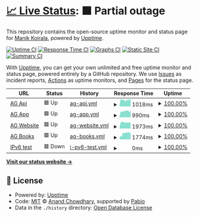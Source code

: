 # [📈 Live Status](https://akbruster.github.io/upptime-status): <!--live status--> **🟧 Partial outage**

This repository contains the open-source uptime monitor and status page for [Manik Koirala](https://akbruster.github.io/upptime-status), powered by [Upptime](https://github.com/upptime/upptime).

[![Uptime CI](https://github.com/akbruster/upptime-status/workflows/Uptime%20CI/badge.svg)](https://github.com/akbruster/upptime-status/actions?query=workflow%3A%22Uptime+CI%22)
[![Response Time CI](https://github.com/akbruster/upptime-status/workflows/Response%20Time%20CI/badge.svg)](https://github.com/akbruster/upptime-status/actions?query=workflow%3A%22Response+Time+CI%22)
[![Graphs CI](https://github.com/akbruster/upptime-status/workflows/Graphs%20CI/badge.svg)](https://github.com/akbruster/upptime-status/actions?query=workflow%3A%22Graphs+CI%22)
[![Static Site CI](https://github.com/akbruster/upptime-status/workflows/Static%20Site%20CI/badge.svg)](https://github.com/akbruster/upptime-status/actions?query=workflow%3A%22Static+Site+CI%22)
[![Summary CI](https://github.com/akbruster/upptime-status/workflows/Summary%20CI/badge.svg)](https://github.com/akbruster/upptime-status/actions?query=workflow%3A%22Summary+CI%22)

With [Upptime](https://upptime.js.org), you can get your own unlimited and free uptime monitor and status page, powered entirely by a GitHub repository. We use [Issues](https://github.com/akbruster/upptime-status/issues) as incident reports, [Actions](https://github.com/akbruster/upptime-status/actions) as uptime monitors, and [Pages](https://akbruster.github.io/upptime-status) for the status page.

<!--start: status pages-->
<!-- This summary is generated by Upptime (https://github.com/upptime/upptime) -->
<!-- Do not edit this manually, your changes will be overwritten -->
<!-- prettier-ignore -->
| URL | Status | History | Response Time | Uptime |
| --- | ------ | ------- | ------------- | ------ |
| <img alt="" src="https://icons.duckduckgo.com/ip3/api.ambition.guru.ico" height="13"> [AG Api](https://api.ambition.guru) | 🟩 Up | [ag-api.yml](https://github.com/akbruster/upptime-status/commits/HEAD/history/ag-api.yml) | <details><summary><img alt="Response time graph" src="./graphs/ag-api/response-time-week.png" height="20"> 1018ms</summary><br><a href="https://akbruster.github.io/upptime-status/history/ag-api"><img alt="Response time 992" src="https://img.shields.io/endpoint?url=https%3A%2F%2Fraw.githubusercontent.com%2Fakbruster%2Fupptime-status%2FHEAD%2Fapi%2Fag-api%2Fresponse-time.json"></a><br><a href="https://akbruster.github.io/upptime-status/history/ag-api"><img alt="24-hour response time 938" src="https://img.shields.io/endpoint?url=https%3A%2F%2Fraw.githubusercontent.com%2Fakbruster%2Fupptime-status%2FHEAD%2Fapi%2Fag-api%2Fresponse-time-day.json"></a><br><a href="https://akbruster.github.io/upptime-status/history/ag-api"><img alt="7-day response time 1018" src="https://img.shields.io/endpoint?url=https%3A%2F%2Fraw.githubusercontent.com%2Fakbruster%2Fupptime-status%2FHEAD%2Fapi%2Fag-api%2Fresponse-time-week.json"></a><br><a href="https://akbruster.github.io/upptime-status/history/ag-api"><img alt="30-day response time 992" src="https://img.shields.io/endpoint?url=https%3A%2F%2Fraw.githubusercontent.com%2Fakbruster%2Fupptime-status%2FHEAD%2Fapi%2Fag-api%2Fresponse-time-month.json"></a><br><a href="https://akbruster.github.io/upptime-status/history/ag-api"><img alt="1-year response time 992" src="https://img.shields.io/endpoint?url=https%3A%2F%2Fraw.githubusercontent.com%2Fakbruster%2Fupptime-status%2FHEAD%2Fapi%2Fag-api%2Fresponse-time-year.json"></a></details> | <details><summary><a href="https://akbruster.github.io/upptime-status/history/ag-api">100.00%</a></summary><a href="https://akbruster.github.io/upptime-status/history/ag-api"><img alt="All-time uptime 99.92%" src="https://img.shields.io/endpoint?url=https%3A%2F%2Fraw.githubusercontent.com%2Fakbruster%2Fupptime-status%2FHEAD%2Fapi%2Fag-api%2Fuptime.json"></a><br><a href="https://akbruster.github.io/upptime-status/history/ag-api"><img alt="24-hour uptime 100.00%" src="https://img.shields.io/endpoint?url=https%3A%2F%2Fraw.githubusercontent.com%2Fakbruster%2Fupptime-status%2FHEAD%2Fapi%2Fag-api%2Fuptime-day.json"></a><br><a href="https://akbruster.github.io/upptime-status/history/ag-api"><img alt="7-day uptime 100.00%" src="https://img.shields.io/endpoint?url=https%3A%2F%2Fraw.githubusercontent.com%2Fakbruster%2Fupptime-status%2FHEAD%2Fapi%2Fag-api%2Fuptime-week.json"></a><br><a href="https://akbruster.github.io/upptime-status/history/ag-api"><img alt="30-day uptime 99.92%" src="https://img.shields.io/endpoint?url=https%3A%2F%2Fraw.githubusercontent.com%2Fakbruster%2Fupptime-status%2FHEAD%2Fapi%2Fag-api%2Fuptime-month.json"></a><br><a href="https://akbruster.github.io/upptime-status/history/ag-api"><img alt="1-year uptime 99.92%" src="https://img.shields.io/endpoint?url=https%3A%2F%2Fraw.githubusercontent.com%2Fakbruster%2Fupptime-status%2FHEAD%2Fapi%2Fag-api%2Fuptime-year.json"></a></details>
| <img alt="" src="https://icons.duckduckgo.com/ip3/app.ambition.guru.ico" height="13"> [AG App](https://app.ambition.guru) | 🟩 Up | [ag-app.yml](https://github.com/akbruster/upptime-status/commits/HEAD/history/ag-app.yml) | <details><summary><img alt="Response time graph" src="./graphs/ag-app/response-time-week.png" height="20"> 990ms</summary><br><a href="https://akbruster.github.io/upptime-status/history/ag-app"><img alt="Response time 1007" src="https://img.shields.io/endpoint?url=https%3A%2F%2Fraw.githubusercontent.com%2Fakbruster%2Fupptime-status%2FHEAD%2Fapi%2Fag-app%2Fresponse-time.json"></a><br><a href="https://akbruster.github.io/upptime-status/history/ag-app"><img alt="24-hour response time 909" src="https://img.shields.io/endpoint?url=https%3A%2F%2Fraw.githubusercontent.com%2Fakbruster%2Fupptime-status%2FHEAD%2Fapi%2Fag-app%2Fresponse-time-day.json"></a><br><a href="https://akbruster.github.io/upptime-status/history/ag-app"><img alt="7-day response time 990" src="https://img.shields.io/endpoint?url=https%3A%2F%2Fraw.githubusercontent.com%2Fakbruster%2Fupptime-status%2FHEAD%2Fapi%2Fag-app%2Fresponse-time-week.json"></a><br><a href="https://akbruster.github.io/upptime-status/history/ag-app"><img alt="30-day response time 1007" src="https://img.shields.io/endpoint?url=https%3A%2F%2Fraw.githubusercontent.com%2Fakbruster%2Fupptime-status%2FHEAD%2Fapi%2Fag-app%2Fresponse-time-month.json"></a><br><a href="https://akbruster.github.io/upptime-status/history/ag-app"><img alt="1-year response time 1007" src="https://img.shields.io/endpoint?url=https%3A%2F%2Fraw.githubusercontent.com%2Fakbruster%2Fupptime-status%2FHEAD%2Fapi%2Fag-app%2Fresponse-time-year.json"></a></details> | <details><summary><a href="https://akbruster.github.io/upptime-status/history/ag-app">100.00%</a></summary><a href="https://akbruster.github.io/upptime-status/history/ag-app"><img alt="All-time uptime 99.92%" src="https://img.shields.io/endpoint?url=https%3A%2F%2Fraw.githubusercontent.com%2Fakbruster%2Fupptime-status%2FHEAD%2Fapi%2Fag-app%2Fuptime.json"></a><br><a href="https://akbruster.github.io/upptime-status/history/ag-app"><img alt="24-hour uptime 100.00%" src="https://img.shields.io/endpoint?url=https%3A%2F%2Fraw.githubusercontent.com%2Fakbruster%2Fupptime-status%2FHEAD%2Fapi%2Fag-app%2Fuptime-day.json"></a><br><a href="https://akbruster.github.io/upptime-status/history/ag-app"><img alt="7-day uptime 100.00%" src="https://img.shields.io/endpoint?url=https%3A%2F%2Fraw.githubusercontent.com%2Fakbruster%2Fupptime-status%2FHEAD%2Fapi%2Fag-app%2Fuptime-week.json"></a><br><a href="https://akbruster.github.io/upptime-status/history/ag-app"><img alt="30-day uptime 99.92%" src="https://img.shields.io/endpoint?url=https%3A%2F%2Fraw.githubusercontent.com%2Fakbruster%2Fupptime-status%2FHEAD%2Fapi%2Fag-app%2Fuptime-month.json"></a><br><a href="https://akbruster.github.io/upptime-status/history/ag-app"><img alt="1-year uptime 99.92%" src="https://img.shields.io/endpoint?url=https%3A%2F%2Fraw.githubusercontent.com%2Fakbruster%2Fupptime-status%2FHEAD%2Fapi%2Fag-app%2Fuptime-year.json"></a></details>
| <img alt="" src="https://icons.duckduckgo.com/ip3/ambition.guru.ico" height="13"> [AG Website](https://ambition.guru) | 🟩 Up | [ag-website.yml](https://github.com/akbruster/upptime-status/commits/HEAD/history/ag-website.yml) | <details><summary><img alt="Response time graph" src="./graphs/ag-website/response-time-week.png" height="20"> 1973ms</summary><br><a href="https://akbruster.github.io/upptime-status/history/ag-website"><img alt="Response time 2055" src="https://img.shields.io/endpoint?url=https%3A%2F%2Fraw.githubusercontent.com%2Fakbruster%2Fupptime-status%2FHEAD%2Fapi%2Fag-website%2Fresponse-time.json"></a><br><a href="https://akbruster.github.io/upptime-status/history/ag-website"><img alt="24-hour response time 1947" src="https://img.shields.io/endpoint?url=https%3A%2F%2Fraw.githubusercontent.com%2Fakbruster%2Fupptime-status%2FHEAD%2Fapi%2Fag-website%2Fresponse-time-day.json"></a><br><a href="https://akbruster.github.io/upptime-status/history/ag-website"><img alt="7-day response time 1973" src="https://img.shields.io/endpoint?url=https%3A%2F%2Fraw.githubusercontent.com%2Fakbruster%2Fupptime-status%2FHEAD%2Fapi%2Fag-website%2Fresponse-time-week.json"></a><br><a href="https://akbruster.github.io/upptime-status/history/ag-website"><img alt="30-day response time 2055" src="https://img.shields.io/endpoint?url=https%3A%2F%2Fraw.githubusercontent.com%2Fakbruster%2Fupptime-status%2FHEAD%2Fapi%2Fag-website%2Fresponse-time-month.json"></a><br><a href="https://akbruster.github.io/upptime-status/history/ag-website"><img alt="1-year response time 2055" src="https://img.shields.io/endpoint?url=https%3A%2F%2Fraw.githubusercontent.com%2Fakbruster%2Fupptime-status%2FHEAD%2Fapi%2Fag-website%2Fresponse-time-year.json"></a></details> | <details><summary><a href="https://akbruster.github.io/upptime-status/history/ag-website">100.00%</a></summary><a href="https://akbruster.github.io/upptime-status/history/ag-website"><img alt="All-time uptime 99.92%" src="https://img.shields.io/endpoint?url=https%3A%2F%2Fraw.githubusercontent.com%2Fakbruster%2Fupptime-status%2FHEAD%2Fapi%2Fag-website%2Fuptime.json"></a><br><a href="https://akbruster.github.io/upptime-status/history/ag-website"><img alt="24-hour uptime 100.00%" src="https://img.shields.io/endpoint?url=https%3A%2F%2Fraw.githubusercontent.com%2Fakbruster%2Fupptime-status%2FHEAD%2Fapi%2Fag-website%2Fuptime-day.json"></a><br><a href="https://akbruster.github.io/upptime-status/history/ag-website"><img alt="7-day uptime 100.00%" src="https://img.shields.io/endpoint?url=https%3A%2F%2Fraw.githubusercontent.com%2Fakbruster%2Fupptime-status%2FHEAD%2Fapi%2Fag-website%2Fuptime-week.json"></a><br><a href="https://akbruster.github.io/upptime-status/history/ag-website"><img alt="30-day uptime 99.92%" src="https://img.shields.io/endpoint?url=https%3A%2F%2Fraw.githubusercontent.com%2Fakbruster%2Fupptime-status%2FHEAD%2Fapi%2Fag-website%2Fuptime-month.json"></a><br><a href="https://akbruster.github.io/upptime-status/history/ag-website"><img alt="1-year uptime 99.92%" src="https://img.shields.io/endpoint?url=https%3A%2F%2Fraw.githubusercontent.com%2Fakbruster%2Fupptime-status%2FHEAD%2Fapi%2Fag-website%2Fuptime-year.json"></a></details>
| <img alt="" src="https://icons.duckduckgo.com/ip3/books.ambition.guru.ico" height="13"> [AG Books](https://books.ambition.guru) | 🟩 Up | [ag-books.yml](https://github.com/akbruster/upptime-status/commits/HEAD/history/ag-books.yml) | <details><summary><img alt="Response time graph" src="./graphs/ag-books/response-time-week.png" height="20"> 1774ms</summary><br><a href="https://akbruster.github.io/upptime-status/history/ag-books"><img alt="Response time 1684" src="https://img.shields.io/endpoint?url=https%3A%2F%2Fraw.githubusercontent.com%2Fakbruster%2Fupptime-status%2FHEAD%2Fapi%2Fag-books%2Fresponse-time.json"></a><br><a href="https://akbruster.github.io/upptime-status/history/ag-books"><img alt="24-hour response time 1854" src="https://img.shields.io/endpoint?url=https%3A%2F%2Fraw.githubusercontent.com%2Fakbruster%2Fupptime-status%2FHEAD%2Fapi%2Fag-books%2Fresponse-time-day.json"></a><br><a href="https://akbruster.github.io/upptime-status/history/ag-books"><img alt="7-day response time 1774" src="https://img.shields.io/endpoint?url=https%3A%2F%2Fraw.githubusercontent.com%2Fakbruster%2Fupptime-status%2FHEAD%2Fapi%2Fag-books%2Fresponse-time-week.json"></a><br><a href="https://akbruster.github.io/upptime-status/history/ag-books"><img alt="30-day response time 1684" src="https://img.shields.io/endpoint?url=https%3A%2F%2Fraw.githubusercontent.com%2Fakbruster%2Fupptime-status%2FHEAD%2Fapi%2Fag-books%2Fresponse-time-month.json"></a><br><a href="https://akbruster.github.io/upptime-status/history/ag-books"><img alt="1-year response time 1684" src="https://img.shields.io/endpoint?url=https%3A%2F%2Fraw.githubusercontent.com%2Fakbruster%2Fupptime-status%2FHEAD%2Fapi%2Fag-books%2Fresponse-time-year.json"></a></details> | <details><summary><a href="https://akbruster.github.io/upptime-status/history/ag-books">100.00%</a></summary><a href="https://akbruster.github.io/upptime-status/history/ag-books"><img alt="All-time uptime 99.81%" src="https://img.shields.io/endpoint?url=https%3A%2F%2Fraw.githubusercontent.com%2Fakbruster%2Fupptime-status%2FHEAD%2Fapi%2Fag-books%2Fuptime.json"></a><br><a href="https://akbruster.github.io/upptime-status/history/ag-books"><img alt="24-hour uptime 100.00%" src="https://img.shields.io/endpoint?url=https%3A%2F%2Fraw.githubusercontent.com%2Fakbruster%2Fupptime-status%2FHEAD%2Fapi%2Fag-books%2Fuptime-day.json"></a><br><a href="https://akbruster.github.io/upptime-status/history/ag-books"><img alt="7-day uptime 100.00%" src="https://img.shields.io/endpoint?url=https%3A%2F%2Fraw.githubusercontent.com%2Fakbruster%2Fupptime-status%2FHEAD%2Fapi%2Fag-books%2Fuptime-week.json"></a><br><a href="https://akbruster.github.io/upptime-status/history/ag-books"><img alt="30-day uptime 99.81%" src="https://img.shields.io/endpoint?url=https%3A%2F%2Fraw.githubusercontent.com%2Fakbruster%2Fupptime-status%2FHEAD%2Fapi%2Fag-books%2Fuptime-month.json"></a><br><a href="https://akbruster.github.io/upptime-status/history/ag-books"><img alt="1-year uptime 99.81%" src="https://img.shields.io/endpoint?url=https%3A%2F%2Fraw.githubusercontent.com%2Fakbruster%2Fupptime-status%2FHEAD%2Fapi%2Fag-books%2Fuptime-year.json"></a></details>
| <img alt="" src="https://icons.duckduckgo.com/ip3/null.ico" height="13"> [IPv6 test](forwardemail.net) | 🟥 Down | [i-pv6-test.yml](https://github.com/akbruster/upptime-status/commits/HEAD/history/i-pv6-test.yml) | <details><summary><img alt="Response time graph" src="./graphs/i-pv6-test/response-time-week.png" height="20"> 0ms</summary><br><a href="https://akbruster.github.io/upptime-status/history/i-pv6-test"><img alt="Response time 0" src="https://img.shields.io/endpoint?url=https%3A%2F%2Fraw.githubusercontent.com%2Fakbruster%2Fupptime-status%2FHEAD%2Fapi%2Fi-pv6-test%2Fresponse-time.json"></a><br><a href="https://akbruster.github.io/upptime-status/history/i-pv6-test"><img alt="24-hour response time 0" src="https://img.shields.io/endpoint?url=https%3A%2F%2Fraw.githubusercontent.com%2Fakbruster%2Fupptime-status%2FHEAD%2Fapi%2Fi-pv6-test%2Fresponse-time-day.json"></a><br><a href="https://akbruster.github.io/upptime-status/history/i-pv6-test"><img alt="7-day response time 0" src="https://img.shields.io/endpoint?url=https%3A%2F%2Fraw.githubusercontent.com%2Fakbruster%2Fupptime-status%2FHEAD%2Fapi%2Fi-pv6-test%2Fresponse-time-week.json"></a><br><a href="https://akbruster.github.io/upptime-status/history/i-pv6-test"><img alt="30-day response time 0" src="https://img.shields.io/endpoint?url=https%3A%2F%2Fraw.githubusercontent.com%2Fakbruster%2Fupptime-status%2FHEAD%2Fapi%2Fi-pv6-test%2Fresponse-time-month.json"></a><br><a href="https://akbruster.github.io/upptime-status/history/i-pv6-test"><img alt="1-year response time 0" src="https://img.shields.io/endpoint?url=https%3A%2F%2Fraw.githubusercontent.com%2Fakbruster%2Fupptime-status%2FHEAD%2Fapi%2Fi-pv6-test%2Fresponse-time-year.json"></a></details> | <details><summary><a href="https://akbruster.github.io/upptime-status/history/i-pv6-test">100.00%</a></summary><a href="https://akbruster.github.io/upptime-status/history/i-pv6-test"><img alt="All-time uptime 100.00%" src="https://img.shields.io/endpoint?url=https%3A%2F%2Fraw.githubusercontent.com%2Fakbruster%2Fupptime-status%2FHEAD%2Fapi%2Fi-pv6-test%2Fuptime.json"></a><br><a href="https://akbruster.github.io/upptime-status/history/i-pv6-test"><img alt="24-hour uptime 100.00%" src="https://img.shields.io/endpoint?url=https%3A%2F%2Fraw.githubusercontent.com%2Fakbruster%2Fupptime-status%2FHEAD%2Fapi%2Fi-pv6-test%2Fuptime-day.json"></a><br><a href="https://akbruster.github.io/upptime-status/history/i-pv6-test"><img alt="7-day uptime 100.00%" src="https://img.shields.io/endpoint?url=https%3A%2F%2Fraw.githubusercontent.com%2Fakbruster%2Fupptime-status%2FHEAD%2Fapi%2Fi-pv6-test%2Fuptime-week.json"></a><br><a href="https://akbruster.github.io/upptime-status/history/i-pv6-test"><img alt="30-day uptime 100.00%" src="https://img.shields.io/endpoint?url=https%3A%2F%2Fraw.githubusercontent.com%2Fakbruster%2Fupptime-status%2FHEAD%2Fapi%2Fi-pv6-test%2Fuptime-month.json"></a><br><a href="https://akbruster.github.io/upptime-status/history/i-pv6-test"><img alt="1-year uptime 100.00%" src="https://img.shields.io/endpoint?url=https%3A%2F%2Fraw.githubusercontent.com%2Fakbruster%2Fupptime-status%2FHEAD%2Fapi%2Fi-pv6-test%2Fuptime-year.json"></a></details>

<!--end: status pages-->

[**Visit our status website →**](https://akbruster.github.io/upptime-status)

## 📄 License

- Powered by: [Upptime](https://github.com/upptime/upptime)
- Code: [MIT](./LICENSE) © [Anand Chowdhary](https://anandchowdhary.com), supported by [Pabio](https://pabio.com)
- Data in the `./history` directory: [Open Database License](https://opendatacommons.org/licenses/odbl/1-0/)
